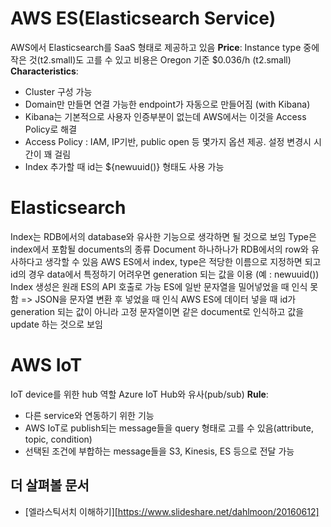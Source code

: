 # AWS ES(Elasticsearch Service)
AWS에서 Elasticsearch를 SaaS 형태로 제공하고 있음
**Price**: Instance type 중에 작은 것(t2.small)도 고를 수 있고 비용은 Oregon 기준 $0.036/h (t2.small)
**Characteristics**:
- Cluster 구성 가능
- Domain만 만들면 연결 가능한 endpoint가 자동으로 만들어짐 (with Kibana)
- Kibana는 기본적으로 사용자 인증부분이 없는데 AWS에서는 이것을 Access Policy로 해결
- Access Policy : IAM, IP기반, public open 등 몇가지 옵션 제공. 설정 변경시 시간이 꽤 걸림
- Index 추가할 때 id는 ${newuuid()} 형태도 사용 가능

# Elasticsearch
Index는 RDB에서의 database와 유사한 기능으로 생각하면 될 것으로 보임
Type은 index에서 포함될 documents의 종류
Document 하나하나가 RDB에서의 row와 유사하다고 생각할 수 있음
AWS ES에서 index, type은 적당한 이름으로 지정하면 되고 id의 경우 data에서 특정하기 어려우면 generation 되는 값을 이용 (예 : newuuid())
Index 생성은 원래 ES의 API 호출로 가능
ES에 일반 문자열을 밀어넣었을 때 인식 못함 => JSON을 문자열 변환 후 넣었을 때 인식
AWS ES에 데이터 넣을 때 id가 generation 되는 값이 아니라 고정 문자열이면 같은 document로 인식하고 값을 update 하는 것으로 보임

# AWS IoT
IoT device를 위한 hub 역할
Azure IoT Hub와 유사(pub/sub)
**Rule**:
- 다른 service와 연동하기 위한 기능
- AWS IoT로 publish되는 message들을 query 형태로 고를 수 있음(attribute, topic, condition)
- 선택된 조건에 부합하는 message들을 S3, Kinesis, ES 등으로 전달 가능

## 더 살펴볼 문서
- [엘라스틱서치 이해하기][https://www.slideshare.net/dahlmoon/20160612]